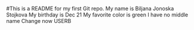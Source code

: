 #This is a README for my first Git repo.
My name is Biljana Jonoska Stojkova
My birthday is Dec 21
My favorite color is green
I have no middle name
Change now USERB